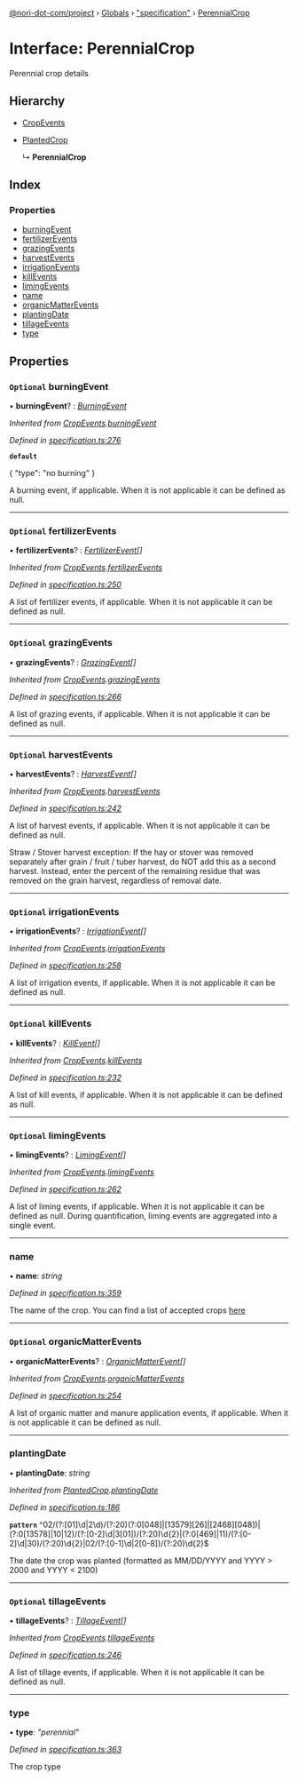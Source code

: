 [@nori-dot-com/project](../README.md) › [Globals](../globals.md) › ["specification"](../modules/_specification_.md) › [PerennialCrop](_specification_.perennialcrop.md)

# Interface: PerennialCrop

Perennial crop details

## Hierarchy

* [CropEvents](_specification_.cropevents.md)

* [PlantedCrop](_specification_.plantedcrop.md)

  ↳ **PerennialCrop**

## Index

### Properties

* [burningEvent](_specification_.perennialcrop.md#optional-burningevent)
* [fertilizerEvents](_specification_.perennialcrop.md#optional-fertilizerevents)
* [grazingEvents](_specification_.perennialcrop.md#optional-grazingevents)
* [harvestEvents](_specification_.perennialcrop.md#optional-harvestevents)
* [irrigationEvents](_specification_.perennialcrop.md#optional-irrigationevents)
* [killEvents](_specification_.perennialcrop.md#optional-killevents)
* [limingEvents](_specification_.perennialcrop.md#optional-limingevents)
* [name](_specification_.perennialcrop.md#name)
* [organicMatterEvents](_specification_.perennialcrop.md#optional-organicmatterevents)
* [plantingDate](_specification_.perennialcrop.md#plantingdate)
* [tillageEvents](_specification_.perennialcrop.md#optional-tillageevents)
* [type](_specification_.perennialcrop.md#type)

## Properties

### `Optional` burningEvent

• **burningEvent**? : *[BurningEvent](_specification_.burningevent.md)*

*Inherited from [CropEvents](_specification_.cropevents.md).[burningEvent](_specification_.cropevents.md#optional-burningevent)*

*Defined in [specification.ts:276](https://github.com/nori-dot-eco/nori-dot-com/blob/dae8aba/packages/project/src/specification.ts#L276)*

**`default`** 

{
 "type": "no burning"
}

A burning event, if applicable. When it is not applicable it can be defined as null.

___

### `Optional` fertilizerEvents

• **fertilizerEvents**? : *[FertilizerEvent](_specification_.fertilizerevent.md)[]*

*Inherited from [CropEvents](_specification_.cropevents.md).[fertilizerEvents](_specification_.cropevents.md#optional-fertilizerevents)*

*Defined in [specification.ts:250](https://github.com/nori-dot-eco/nori-dot-com/blob/dae8aba/packages/project/src/specification.ts#L250)*

A list of fertilizer events, if applicable. When it is not applicable it can be defined as null.

___

### `Optional` grazingEvents

• **grazingEvents**? : *[GrazingEvent](_specification_.grazingevent.md)[]*

*Inherited from [CropEvents](_specification_.cropevents.md).[grazingEvents](_specification_.cropevents.md#optional-grazingevents)*

*Defined in [specification.ts:266](https://github.com/nori-dot-eco/nori-dot-com/blob/dae8aba/packages/project/src/specification.ts#L266)*

A list of grazing events, if applicable. When it is not applicable it can be defined as null.

___

### `Optional` harvestEvents

• **harvestEvents**? : *[HarvestEvent](_specification_.harvestevent.md)[]*

*Inherited from [CropEvents](_specification_.cropevents.md).[harvestEvents](_specification_.cropevents.md#optional-harvestevents)*

*Defined in [specification.ts:242](https://github.com/nori-dot-eco/nori-dot-com/blob/dae8aba/packages/project/src/specification.ts#L242)*

A list of harvest events, if applicable. When it is not applicable it can be defined as null.

Straw / Stover harvest exception: If the hay or stover was removed
separately after grain / fruit / tuber harvest, do NOT add this as
a second harvest. Instead, enter the percent of the remaining residue
that was removed on the grain harvest, regardless of removal date.

___

### `Optional` irrigationEvents

• **irrigationEvents**? : *[IrrigationEvent](_specification_.irrigationevent.md)[]*

*Inherited from [CropEvents](_specification_.cropevents.md).[irrigationEvents](_specification_.cropevents.md#optional-irrigationevents)*

*Defined in [specification.ts:258](https://github.com/nori-dot-eco/nori-dot-com/blob/dae8aba/packages/project/src/specification.ts#L258)*

A list of irrigation events, if applicable. When it is not applicable it can be defined as null.

___

### `Optional` killEvents

• **killEvents**? : *[KillEvent](_specification_.killevent.md)[]*

*Inherited from [CropEvents](_specification_.cropevents.md).[killEvents](_specification_.cropevents.md#optional-killevents)*

*Defined in [specification.ts:232](https://github.com/nori-dot-eco/nori-dot-com/blob/dae8aba/packages/project/src/specification.ts#L232)*

A list of kill events, if applicable. When it is not applicable it can be defined as null.

___

### `Optional` limingEvents

• **limingEvents**? : *[LimingEvent](_specification_.limingevent.md)[]*

*Inherited from [CropEvents](_specification_.cropevents.md).[limingEvents](_specification_.cropevents.md#optional-limingevents)*

*Defined in [specification.ts:262](https://github.com/nori-dot-eco/nori-dot-com/blob/dae8aba/packages/project/src/specification.ts#L262)*

A list of liming events, if applicable. When it is not applicable it can be defined as null. During quantification, liming events are aggregated into a single event.

___

###  name

• **name**: *string*

*Defined in [specification.ts:359](https://github.com/nori-dot-eco/nori-dot-com/blob/dae8aba/packages/project/src/specification.ts#L359)*

The name of the crop. You can find a list of accepted crops [here](go.nori.com/inputs)

___

### `Optional` organicMatterEvents

• **organicMatterEvents**? : *[OrganicMatterEvent](_specification_.organicmatterevent.md)[]*

*Inherited from [CropEvents](_specification_.cropevents.md).[organicMatterEvents](_specification_.cropevents.md#optional-organicmatterevents)*

*Defined in [specification.ts:254](https://github.com/nori-dot-eco/nori-dot-com/blob/dae8aba/packages/project/src/specification.ts#L254)*

A list of organic matter and manure application events, if applicable. When it is not applicable it can be defined as null.

___

###  plantingDate

• **plantingDate**: *string*

*Inherited from [PlantedCrop](_specification_.plantedcrop.md).[plantingDate](_specification_.plantedcrop.md#plantingdate)*

*Defined in [specification.ts:186](https://github.com/nori-dot-eco/nori-dot-com/blob/dae8aba/packages/project/src/specification.ts#L186)*

**`pattern`** ^02\/(?:[01]\d|2\d)\/(?:20)(?:0[048]|[13579][26]|[2468][048])|(?:0[13578]|10|12)\/(?:[0-2]\d|3[01])\/(?:20)\d{2}|(?:0[469]|11)\/(?:[0-2]\d|30)\/(?:20)\d{2}|02\/(?:[0-1]\d|2[0-8])\/(?:20)\d{2}$

The date the crop was planted (formatted as MM/DD/YYYY and YYYY > 2000 and YYYY < 2100)

___

### `Optional` tillageEvents

• **tillageEvents**? : *[TillageEvent](_specification_.tillageevent.md)[]*

*Inherited from [CropEvents](_specification_.cropevents.md).[tillageEvents](_specification_.cropevents.md#optional-tillageevents)*

*Defined in [specification.ts:246](https://github.com/nori-dot-eco/nori-dot-com/blob/dae8aba/packages/project/src/specification.ts#L246)*

A list of tillage events, if applicable. When it is not applicable it can be defined as null.

___

###  type

• **type**: *"perennial"*

*Defined in [specification.ts:363](https://github.com/nori-dot-eco/nori-dot-com/blob/dae8aba/packages/project/src/specification.ts#L363)*

The crop type
